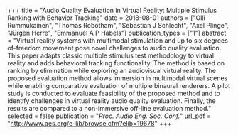 +++
title = "Audio Quality Evaluation in Virtual Reality: Multiple Stimulus Ranking with Behavior Tracking"
date = 2018-08-01
authors = ["Olli Rummukainen", "Thomas Robotham", "Sebastian J Schlecht", "Axel Plinge", "Jürgen Herre", "Emmanuël A P Habels"]
publication_types = ["1"]
abstract = "Virtual reality systems with multimodal stimulation and up to six degrees-of-freedom movement pose novel challenges to audio quality evaluation. This paper adapts classic multiple stimulus test methodology to virtual reality and adds behavioral tracking functionality. The method is based on ranking by elimination while exploring an audiovisual virtual reality. The proposed evaluation method allows immersion in multimodal virtual scenes while enabling comparative evaluation of multiple binaural renderers. A pilot study is conducted to evaluate feasibility of the proposed method and to identify challenges in virtual reality audio quality evaluation. Finally, the results are compared to a non-immersive off-line evaluation method."
selected = false
publication = "*Proc. Audio Eng. Soc. Conf.*"
url_pdf = "http://www.aes.org/e-lib/browse.cfm?elib=19678"
+++

